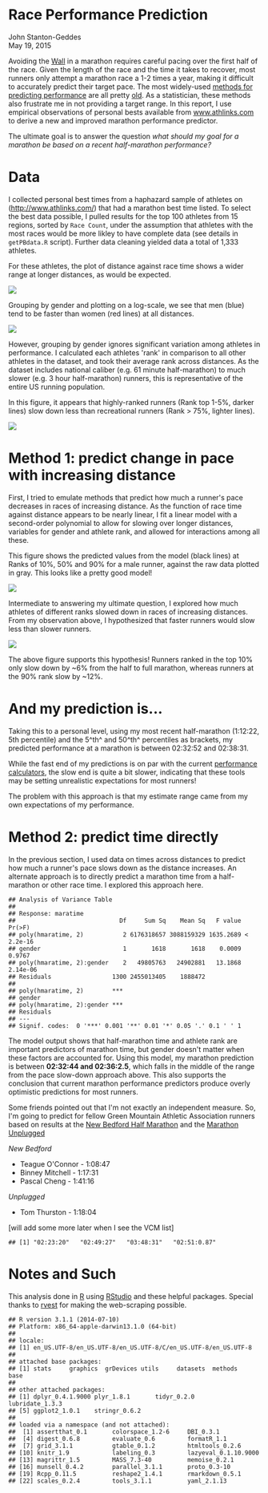 # Race Performance Prediction
John Stanton-Geddes  
May 19, 2015  

Avoiding the [Wall](https://www.youtube.com/watch?v=6pttqFUviWs) in a marathon requires careful pacing over the first half of the race. Given the length of the race and the time it takes to recover, most runners only attempt a marathon race a 1-2 times a year, making it difficult to accurately predict their target pace. The most widely-used [methods for predicting performance](http://run-down.com/statistics/calcs_explained.php) are all pretty [old](http://www.cs.uml.edu/~phoffman/xcinfo3.html). As a statistician, these methods also frustrate me in not providing a target range. In this report, I use empirical observations of personal bests available from www.athlinks.com to derive a new and improved marathon performance predictor.

The ultimate goal is to answer the question *what should my goal for a marathon be based on a recent half-marathon performance?*  






# Data

I collected personal best times from a haphazard sample of athletes on (http://www.athlinks.com/) that had a marathon best time listed. To select the best data possible, I pulled results for the top 100 athletes from 15 regions, sorted by  `Race Count`, under the assumption that athletes with the most races would be more likley to have complete data (see details in `getPBdata.R` script). Further data cleaning yielded data a total of 1,333 athletes.

For these athletes, the plot of distance against race time shows a wider range at longer distances, as would be expected.

![](RacePerformancePredictor_files/figure-html/eda-1.png) 

Grouping by gender and plotting on a log-scale, we see that men (blue) tend to be faster than women (red lines) at all distances.

![](RacePerformancePredictor_files/figure-html/eda2-1.png) 

However, grouping by gender ignores significant variation among athletes in performance. I calculated each athletes 'rank' in comparison to all other athletes in the dataset, and took their average rank across distances. As the dataset includes national caliber (e.g. 61 minute half-marathon) to much slower (e.g. 3 hour half-marathon) runners, this is representative of the entire US running population. 

In this figure, it appears that highly-ranked runners (Rank top 1-5%, darker lines) slow down less than recreational runners (Rank > 75%, lighter lines). 

![](RacePerformancePredictor_files/figure-html/rank-1.png) 

# Method 1: predict change in pace with increasing distance

First, I tried to emulate methods that predict how much a runner's pace decreases in races of increasing distance. As the function of race time against distance appears to be nearly linear, I fit a linear model with a second-order polynomial to allow for slowing over longer distances, variables for gender and athlete rank, and allowed for interactions among all these.  

This figure shows the predicted values from the model (black lines) at Ranks of 10%, 50% and 90% for a male runner, against the raw data plotted in gray. This looks like a pretty good model!

![](RacePerformancePredictor_files/figure-html/prediction-1.png) 



Intermediate to answering my ultimate question, I explored how much athletes of different ranks slowed down in races of increasing distances. From my observation above, I hypothesized that faster runners would slow less than slower runners. 

![](RacePerformancePredictor_files/figure-html/slowdown-1.png) 

The above figure supports this hypothesis! Runners ranked in the top 10% only slow down by ~6% from the half to full marathon, whereas runners at the 90% rank slow by ~12%. 

# And my prediction is...



Taking this to a personal level, using my most recent half-marathon (1:12:22, 5th percentile) and the 5^th^ and 50^th^ percentiles as brackets, my predicted performance at a marathon is between 02:32:52 and 02:38:31.

While the fast end of my predictions is on par with the current [performance calculators](http://www.runningforfitness.org/calc/racepaces/rp/rpother?dist=13.1&units=miles&hr=1&min=12&sec=23&age=33&gender=M&Submit=Calculate), the slow end is quite a bit slower, indicating that these tools may be setting unrealistic expectations for most runners!

The problem with this approach is that my estimate range came from my own expectations of my performance. 

# Method 2: predict time directly

In the previous section, I used data on times across distances to predict how much a runner's pace slows down as the distance increases. An alternate approach is to directly predict a marathon time from a half-marathon or other race time. I explored this approach here.


```
## Analysis of Variance Table
## 
## Response: maratime
##                             Df     Sum Sq    Mean Sq   F value    Pr(>F)
## poly(hmaratime, 2)           2 6176318657 3088159329 1635.2689 < 2.2e-16
## gender                       1       1618       1618    0.0009    0.9767
## poly(hmaratime, 2):gender    2   49805763   24902881   13.1868  2.14e-06
## Residuals                 1300 2455013405    1888472                    
##                              
## poly(hmaratime, 2)        ***
## gender                       
## poly(hmaratime, 2):gender ***
## Residuals                    
## ---
## Signif. codes:  0 '***' 0.001 '**' 0.01 '*' 0.05 '.' 0.1 ' ' 1
```

The model output shows that half-marathon time and athlete rank are important predictors of marathon time, but gender doesn't matter when these factors are accounted for. Using this model, my marathon prediction is between **02:32:44 and 02:36:2.5**, which falls in the middle of the range from the pace slow-down approach above. This also supports the conclusion that current marathon performance predictors produce overly optimistic predictions for most runners.

Some friends pointed out that I'm not exactly an independent measure. So, I'm going to predict for fellow Green Mountain Athletic Association runners based on results at the [New Bedford Half Marathon](http://static.djlmgdigital.com.s3.amazonaws.com/nbt/southcoasttoday/graphics/pdf/2015HalfMarathonResults.pdf) and the [Marathon Unplugged]()

*New Bedford*

- Teague O'Connor - 1:08:47
- Binney Mitchell - 1:17:31
- Pascal Cheng    - 1:41:16

*Unplugged*

- Tom Thurston    - 1:18:04

[will add some more later when I see the VCM list]


```
## [1] "02:23:20"   "02:49:27"   "03:48:31"   "02:51:0.87"
```

# Notes and Such

This analysis done in [R](http://www.r-project.org/) using [RStudio](http://www.rstudio.com/) and these helpful packages. Special thanks to [rvest](http://blog.rstudio.org/2014/11/24/rvest-easy-web-scraping-with-r/) for making the web-scraping possible.


```
## R version 3.1.1 (2014-07-10)
## Platform: x86_64-apple-darwin13.1.0 (64-bit)
## 
## locale:
## [1] en_US.UTF-8/en_US.UTF-8/en_US.UTF-8/C/en_US.UTF-8/en_US.UTF-8
## 
## attached base packages:
## [1] stats     graphics  grDevices utils     datasets  methods   base     
## 
## other attached packages:
## [1] dplyr_0.4.1.9000 plyr_1.8.1       tidyr_0.2.0      lubridate_1.3.3 
## [5] ggplot2_1.0.1    stringr_0.6.2   
## 
## loaded via a namespace (and not attached):
##  [1] assertthat_0.1       colorspace_1.2-6     DBI_0.3.1           
##  [4] digest_0.6.8         evaluate_0.6         formatR_1.1         
##  [7] grid_3.1.1           gtable_0.1.2         htmltools_0.2.6     
## [10] knitr_1.9            labeling_0.3         lazyeval_0.1.10.9000
## [13] magrittr_1.5         MASS_7.3-40          memoise_0.2.1       
## [16] munsell_0.4.2        parallel_3.1.1       proto_0.3-10        
## [19] Rcpp_0.11.5          reshape2_1.4.1       rmarkdown_0.5.1     
## [22] scales_0.2.4         tools_3.1.1          yaml_2.1.13
```
